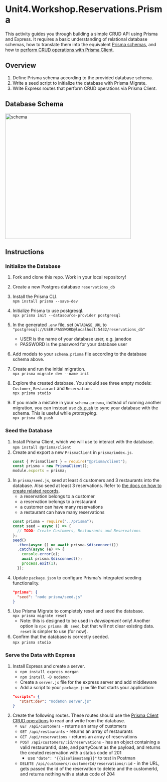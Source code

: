 # Unit4.Workshop.Reservations.Prisma

This activity guides you through building a simple CRUD API using Prisma and Express. It requires a basic understanding of relational database schemas, how to translate them into the equivalent [Prisma schemas](https://www.prisma.io/docs/concepts/components/prisma-schema), and how to [perform CRUD operations with Prisma Client](https://www.prisma.io/docs/concepts/components/prisma-client/crud).

## Overview

1. Define Prisma schema according to the provided database schema.
1. Write a seed script to initialize the database with Prisma Migrate.
1. Write Express routes that perform CRUD operations via Prisma Client.

## Database Schema

<img src="database_schema.svg" alt="schema" width="400"/>

## Instructions

### Initialize the Database

1. Fork and clone this repo. Work in your local repository!
1. Create a new Postgres database `reservations_db`
1. Install the Prisma CLI.\
   `npm install prisma --save-dev`
1. Initialize Prisma to use postgresql.\
   `npx prisma init --datasource-provider postgresql`
1. In the generated `.env` file, set `DATABASE_URL` to `"postgresql://USER:PASSWORD@localhost:5432/reservations_db"`
   - USER is the name of your database user, e.g. janedoe
   - PASSWORD is the password for your database user

1. Add models to your `schema.prisma` file according to the database schema above.
1. Create and run the initial migration.\
   `npx prisma migrate dev --name init`
1. Explore the created database. You should see three empty models: `Customer`, `Restaurant` and `Reservation`.\
   `npx prisma studio`
1. If you made a mistake in your `schema.prisma`, instead of running another migration, you can instead use [`db push`](https://www.prisma.io/docs/guides/migrate/prototyping-schema-db-push) to sync your database with the schema. This is useful while _prototyping_.\
   `npx prisma db push`

### Seed the Database

1. Install Prisma Client, which we will use to interact with the database.\
   `npm install @prisma/client`
1. Create and export a new `PrismaClient` in `prisma/index.js`.
   ```js
   const { PrismaClient } = require("@prisma/client");
   const prisma = new PrismaClient();
   module.exports = prisma;
   ```
1. In `prisma/seed.js`, seed at least 4 customers and 3 restaurants into the database. Also seed at least 3 reservations.
   Refer to [the docs on how to create related records](https://www.prisma.io/docs/concepts/components/prisma-client/relation-queries#create-a-related-record).
   - a reservation belongs to a customer
   - a reservation belongs to a restaurant
   - a customer can have many reservations
   - a restaurant can have many reservations
   ```js
   const prisma = require("../prisma");
   const seed = async () => {
     // TODO: Create Customers, Restaurants and Reservations
   };
   seed()
     .then(async () => await prisma.$disconnect())
     .catch(async (e) => {
       console.error(e);
       await prisma.$disconnect();
       process.exit(1);
     });
   ```
1. Update `package.json` to configure Prisma's integrated seeding functionality.
   ```json
   "prisma": {
     "seed": "node prisma/seed.js"
   }
   ```
1. Use Prisma Migrate to completely reset and seed the database.\
   `npx prisma migrate reset`
   - Note: this is designed to be used in _development_ only! Another option is `npx prisma db seed`, but that will not clear existing data. `reset` is simpler to use (for now).
1. Confirm that the database is correctly seeded.\
   `npx prisma studio`

### Serve the Data with Express

1. Install Express and create a server.
   - `npm install express morgan`
   - `npm install -D nodemon`
   - Create a `server.js` file for the express server and add middleware
   - Add a script to your `package.json` file that starts your application:
   ```json
   "scripts": {
      "start:dev": "nodemon server.js"
   }
   ```
1. Create the following routes. These routes should use the [Prisma Client CRUD operations](https://www.prisma.io/docs/concepts/components/prisma-client/crud) to read and write from the database.
   - `GET /api/customers` - returns an array of customers
   - `GET /api/restaurants` - returns an array of restaurants
   - `GET /api/reservations` - returns an array of reservations
   - `POST /api/customers/:id/reservations` - has an object containing a valid restaurantId, date, and partyCount as the payload, and returns the created reservation with a status code of 201
     - use `"date": "{{$isoTimestamp}}"` to test in Postman
   - `DELETE /api/customers/:customerId/reservations/:id` - in the URL, gets passed the id of the reservation to delete and the customerId, and returns nothing with a status code of 204
